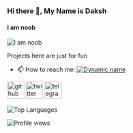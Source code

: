 ### Hi there 👋, My Name is Daksh
#### I am noob
![I am noob](https://i.gifer.com/5eKX.gif)

Projects here are just for fun

- 📫 How to reach me: [![Dynamic name](https://img.shields.io/badge/DakshV-30302f?style=flat&logo=telegram)](https://t.me/Daksh_bot)


[<img src='https://cdn.jsdelivr.net/npm/simple-icons@3.0.1/icons/github.svg' alt='github' height='40'>](https://github.com/DakshVV)  [<img src='https://cdn.jsdelivr.net/npm/simple-icons@3.0.1/icons/twitter.svg' alt='twitter' height='40'>](https://twitter.com/Dakah_V_V)  [<img src='https://cdn.jsdelivr.net/npm/simple-icons@3.0.1/icons/telegram.svg' alt='telegram' height='40'>](https://t.me/Daksh_bot)  
 
![Top Languages](https://github-readme-stats.vercel.app/api/top-langs/?username=DakshVV&layout=compact&theme=radical)


![Profile views](https://gpvc.arturio.dev/DakshVV)  
